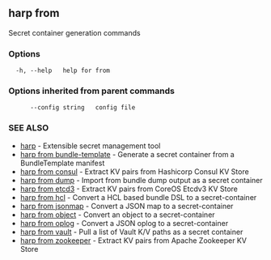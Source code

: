 ## harp from

Secret container generation commands

### Options

```
  -h, --help   help for from
```

### Options inherited from parent commands

```
      --config string   config file
```

### SEE ALSO

* [harp](harp.md)	 - Extensible secret management tool
* [harp from bundle-template](harp_from_bundle-template.md)	 - Generate a secret container from a BundleTemplate manifest
* [harp from consul](harp_from_consul.md)	 - Extract KV pairs from Hashicorp Consul KV Store
* [harp from dump](harp_from_dump.md)	 - Import from bundle dump output as a secret container
* [harp from etcd3](harp_from_etcd3.md)	 - Extract KV pairs from CoreOS Etcdv3 KV Store
* [harp from hcl](harp_from_hcl.md)	 - Convert a HCL based bundle DSL to a secret-container
* [harp from jsonmap](harp_from_jsonmap.md)	 - Convert a JSON map to a secret-container
* [harp from object](harp_from_object.md)	 - Convert an object to a secret-container
* [harp from oplog](harp_from_oplog.md)	 - Convert a JSON oplog to a secret-container
* [harp from vault](harp_from_vault.md)	 - Pull a list of Vault K/V paths as a secret container
* [harp from zookeeper](harp_from_zookeeper.md)	 - Extract KV pairs from Apache Zookeeper KV Store

